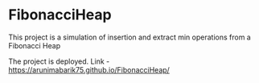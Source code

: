 # FibonacciHeap
This project is a simulation of insertion and extract min operations from a Fibonacci Heap

The project is deployed. Link - https://arunimabarik75.github.io/FibonacciHeap/
